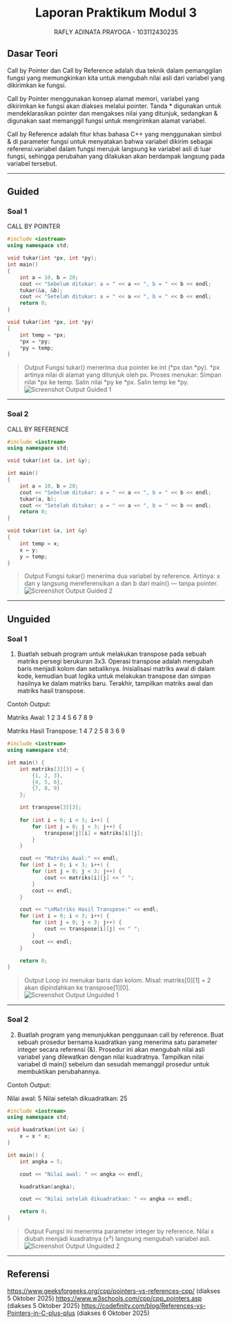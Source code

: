 <h1 align="center">Laporan Praktikum Modul 3 <br></h1>
<p align="center">RAFLY ADINATA PRAYOGA - 103112430235</p>

## Dasar Teori
Call by Pointer dan Call by Reference adalah dua teknik dalam pemanggilan fungsi yang memungkinkan kita untuk mengubah nilai asli dari variabel yang dikirimkan ke fungsi. 

Call by Pointer menggunakan konsep alamat memori, variabel yang dikirimkan ke fungsi akan diakses melalui pointer. Tanda * digunakan untuk mendeklarasikan pointer dan mengakses nilai yang ditunjuk, sedangkan & digunakan saat memanggil fungsi untuk mengirimkan alamat variabel.

Call by Reference adalah fitur khas bahasa C++ yang menggunakan simbol & di parameter fungsi untuk menyatakan bahwa variabel dikirim sebagai referensi.variabel dalam fungsi merujuk langsung ke variabel asli di luar fungsi, sehingga perubahan yang dilakukan akan berdampak langsung pada variabel tersebut.

---

## Guided

### Soal 1

CALL BY POINTER

```cpp
#include <iostream>
using namespace std;

void tukar(int *px, int *py);   
int main()
{
    int a = 10, b = 20;
    cout << "Sebelum ditukar: a = " << a << ", b = " << b << endl;
    tukar(&a, &b);
    cout << "Setelah ditukar: a = " << a << ", b = " << b << endl;
    return 0;
}

void tukar(int *px, int *py)
{
    int temp = *px;
    *px = *py;
    *py = temp;
}

```

> Output
> Fungsi tukar() menerima dua pointer ke int (*px dan *py).
*px artinya nilai di alamat yang ditunjuk oleh px.
Proses menukar:
Simpan nilai *px ke temp.
Salin nilai *py ke *px.
Salin temp ke *py.
> ![Screenshot Output Guided 1](output/guided1.png)



---

### Soal 2

CALL BY REFERENCE
```cpp
#include <iostream>
using namespace std;

void tukar(int &x, int &y);   

int main()
{
    int a = 10, b = 20;
    cout << "Sebelum ditukar: a = " << a << ", b = " << b << endl;
    tukar(a, b);
    cout << "Setelah ditukar: a = " << a << ", b = " << b << endl;
    return 0;
}

void tukar(int &x, int &y)
{
    int temp = x;
    x = y;
    y = temp;
}

```

> Output
> Fungsi tukar() menerima dua variabel by reference.
Artinya: x dan y langsung mereferensikan a dan b dari main() — tanpa pointer.
> ![Screenshot Output Guided 2](output/guided2.png)



---

## Unguided

### Soal 1

1. Buatlah sebuah program untuk melakukan transpose pada sebuah matriks persegi berukuran 3x3. Operasi transpose adalah mengubah baris menjadi kolom dan sebaliknya. Inisialisasi matriks awal di dalam kode, kemudian buat logika untuk melakukan transpose dan simpan hasilnya ke dalam matriks baru. Terakhir, tampilkan matriks awal dan matriks hasil transpose.

Contoh Output:

Matriks Awal:
1 2 3
4 5 6
7 8 9

Matriks Hasil Transpose:
1 4 7
2 5 8
3 6 9

```cpp
#include <iostream>
using namespace std;

int main() {
    int matriks[3][3] = {
        {1, 2, 3},
        {4, 5, 6},
        {7, 8, 9}
    };

    int transpose[3][3];
    
    for (int i = 0; i < 3; i++) {
        for (int j = 0; j < 3; j++) {
            transpose[j][i] = matriks[i][j];
        }
    }

    cout << "Matriks Awal:" << endl;
    for (int i = 0; i < 3; i++) {
        for (int j = 0; j < 3; j++) {
            cout << matriks[i][j] << " ";
        }
        cout << endl;
    }

    cout << "\nMatriks Hasil Transpose:" << endl;
    for (int i = 0; i < 3; i++) {
        for (int j = 0; j < 3; j++) {
            cout << transpose[i][j] << " ";
        }
        cout << endl;
    }

    return 0;
}


```

> Output
> Loop ini menukar baris dan kolom.
Misal:
matriks[0][1] = 2 akan dipindahkan ke transpose[1][0].
> ![Screenshot Output Unguided 1](output/unguided1.png)

---

### Soal 2

2. Buatlah program yang menunjukkan penggunaan call by reference. Buat sebuah prosedur bernama kuadratkan yang menerima satu parameter integer secara referensi (&). Prosedur ini akan mengubah nilai asli variabel yang dilewatkan dengan nilai kuadratnya. Tampilkan nilai variabel di main() sebelum dan sesudah memanggil prosedur untuk membuktikan perubahannya. 

Contoh Output:

Nilai awal: 5
Nilai setelah dikuadratkan: 25


```cpp
#include <iostream>
using namespace std;

void kuadratkan(int &x) {
    x = x * x;
}

int main() {
    int angka = 5;

    cout << "Nilai awal: " << angka << endl;

    kuadratkan(angka);

    cout << "Nilai setelah dikuadratkan: " << angka << endl;

    return 0;
}

```

> Output
> Fungsi ini menerima parameter integer by reference.
Nilai x diubah menjadi kuadratnya (x²) langsung mengubah variabel asli.
> ![Screenshot Output Unguided 2](output/unguided2.png)


---


## Referensi

https://www.geeksforgeeks.org/cpp/pointers-vs-references-cpp/ (diakses 5 Oktober 2025)
https://www.w3schools.com/cpp/cpp_pointers.asp (diakses 5 Oktober 2025)
https://codefinity.com/blog/References-vs-Pointers-in-C-plus-plus (diakses 6 Oktober 2025)
